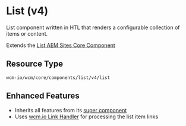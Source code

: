 List (v4)
====
List component written in HTL that renders a configurable collection of items or content.

Extends the [List AEM Sites Core Component][extends-component]

## Resource Type
```
wcm-io/wcm/core/components/list/v4/list
```

## Enhanced Features

* Inherits all features from its [super component][extends-component]
* Uses [wcm.io Link Handler][wcmio-handler-link] for processing the list item links

[extends-component]: https://github.com/adobe/aem-core-wcm-components/tree/master/content/src/content/jcr_root/apps/core/wcm/components/list/v4/list
[wcmio-handler-link]: https://wcm.io/handler/link/
